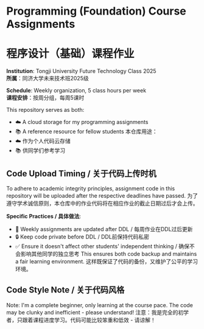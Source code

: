 # Programming (Foundation) Course Assignments
# 程序设计（基础）课程作业

**Institution**: Tongji University Future Technology Class 2025  
**所属**：同济大学未来技术班2025级

**Schedule**: Weekly organization, 5 class hours per week  
**课程安排**：按周分组，每周5课时

This repository serves as both:
- ☁️ A cloud storage for my programming assignments
- 📚 A reference resource for fellow students
本仓库用途：
- ☁️ 作为个人代码云存储
- 📚 供同学们参考学习

## Code Upload Timing / 关于代码上传时机
To adhere to academic integrity principles, assignment code in this repository will be uploaded after the respective deadlines have passed.
为了遵守学术诚信原则，本仓库中的作业代码将在相应作业的截止日期过后才会上传。

**Specific Practices / 具体做法**:
- 📅 Weekly assignments are updated after DDL / 每周作业在DDL过后更新
- 🔒 Keep code private before DDL / DDL前保持代码私密
- ✅ Ensure it doesn't affect other students' independent thinking / 确保不会影响其他同学的独立思考
This ensures both code backup and maintains a fair learning environment.
这样既保证了代码的备份，又维护了公平的学习环境。

## Code Style Note / 关于代码风格
Note: I'm a complete beginner, only learning at the course pace. The code may be clunky and inefficient - please understand!
注意：我是完全的初学者，只跟着课程进度学习。代码可能比较笨重和低效 - 请谅解！
